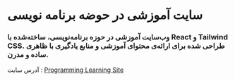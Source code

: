 # سایت آموزشی در حوضه برنامه نویسی
### وب‌سایت آموزشی در حوزه برنامه‌نویسی، ساخته‌شده با React و Tailwind CSS. طراحی شده برای ارائه‌ی محتوای آموزشی و منابع یادگیری با ظاهری ساده و مدرن.
آدرس سایت :
[Programming Learning Site](https://hr-nabegheacademy.vercel.app/)
